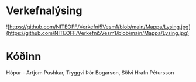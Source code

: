 # Verkefnalýsing

![https://github.com/NITEOFF/Verkefni5Vesm1/blob/main/Mappa/Lysing.jpg](https://github.com/NITEOFF/Verkefni5Vesm1/blob/main/Mappa/Lysing.jpg)


# Kóðinn






Hópur - Artjom Pushkar, Tryggvi Þór Bogarson, Sölvi Hrafn Pétursson
